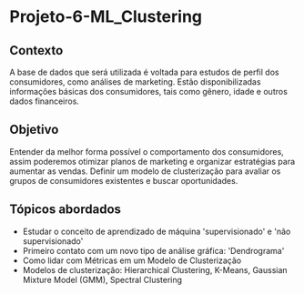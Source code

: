 # Projeto-6-ML_Clustering

## Contexto

A base de dados que será utilizada é voltada para estudos de perfil dos consumidores, como análises de marketing. Estão disponibilizadas informações básicas dos consumidores, tais como gênero, idade e outros dados financeiros.

## Objetivo

Entender da melhor forma possível o comportamento dos consumidores, assim poderemos otimizar planos de marketing e organizar estratégias para aumentar as vendas. Definir um modelo de clusterização para avaliar os grupos de consumidores existentes e buscar oportunidades. 

## Tópicos abordados

- Estudar o conceito de aprendizado de máquina 'supervisionado' e 'não supervisionado'
- Primeiro contato com um novo tipo de análise gráfica: 'Dendrograma'
- Como lidar com Métricas em um Modelo de Clusterização
- Modelos de clusterização: Hierarchical Clustering, K-Means, Gaussian Mixture Model (GMM), Spectral Clustering
